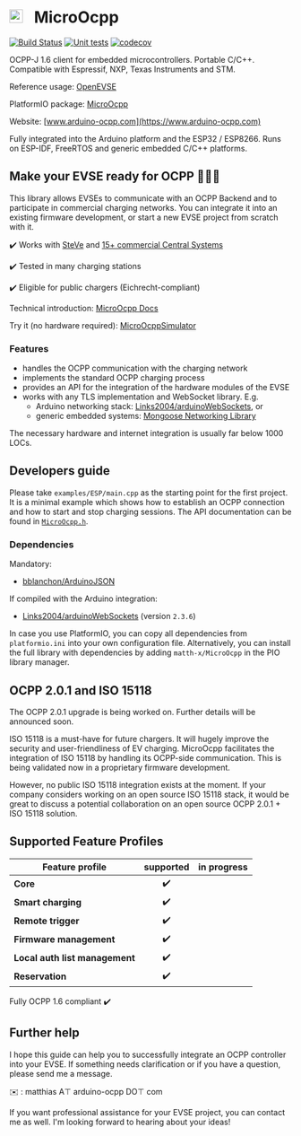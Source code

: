 # <img src="https://user-images.githubusercontent.com/63792403/133922028-fefc8abb-fde9-460b-826f-09a458502d17.png" alt="Icon" height="24"> &nbsp; MicroOcpp

[![Build Status]( https://github.com/matth-x/MicroOcpp/workflows/PlatformIO%20CI/badge.svg)](https://github.com/matth-x/MicroOcpp/actions)
[![Unit tests]( https://github.com/matth-x/MicroOcpp/workflows/Unit%20tests/badge.svg)](https://github.com/matth-x/MicroOcpp/actions)
[![codecov](https://codecov.io/github/matth-x/MicroOcpp/branch/develop/graph/badge.svg?token=UN6LO96HM7)](https://codecov.io/github/matth-x/MicroOcpp)

OCPP-J 1.6 client for embedded microcontrollers. Portable C/C++. Compatible with Espressif, NXP, Texas Instruments and STM.

Reference usage: [OpenEVSE](https://github.com/OpenEVSE/ESP32_WiFi_V4.x/blob/master/src/ocpp.cpp)

PlatformIO package: [MicroOcpp](https://platformio.org/lib/show/11975/MicroOcpp)

Website: [www.arduino-ocpp.com](https://www.arduino-ocpp.com)

Fully integrated into the Arduino platform and the ESP32 / ESP8266. Runs on ESP-IDF, FreeRTOS and generic embedded C/C++ platforms.

## Make your EVSE ready for OCPP :car::electric_plug::battery:

This library allows EVSEs to communicate with an OCPP Backend and to participate in commercial charging networks. You can integrate it into an existing firmware development, or start a new EVSE project from scratch with it.

:heavy_check_mark: Works with [SteVe](https://github.com/RWTH-i5-IDSG/steve) and [15+ commercial Central Systems](https://www.arduino-ocpp.com/#h.314525e8447cc93c_81)

:heavy_check_mark: Tested in many charging stations

:heavy_check_mark: Eligible for public chargers (Eichrecht-compliant)

Technical introduction: [MicroOcpp Docs](https://matth-x.github.io/MicroOcpp/intro-tech)

Try it (no hardware required): [MicroOcppSimulator](https://github.com/matth-x/MicroOcppSimulator)

### Features

- handles the OCPP communication with the charging network
- implements the standard OCPP charging process
- provides an API for the integration of the hardware modules of the EVSE
- works with any TLS implementation and WebSocket library. E.g.
   - Arduino networking stack: [Links2004/arduinoWebSockets](https://github.com/Links2004/arduinoWebSockets), or
   - generic embedded systems: [Mongoose Networking Library](https://github.com/cesanta/mongoose)

The necessary hardware and internet integration is usually far below 1000 LOCs.

## Developers guide

Please take `examples/ESP/main.cpp` as the starting point for the first project. It is a minimal example which shows how to establish an OCPP connection and how to start and stop charging sessions. The API documentation can be found in [`MicroOcpp.h`](https://github.com/matth-x/MicroOcpp/blob/master/src/MicroOcpp.h).

### Dependencies

Mandatory:

- [bblanchon/ArduinoJSON](https://github.com/bblanchon/ArduinoJson)

If compiled with the Arduino integration:

- [Links2004/arduinoWebSockets](https://github.com/Links2004/arduinoWebSockets) (version `2.3.6`)

In case you use PlatformIO, you can copy all dependencies from `platformio.ini` into your own configuration file. Alternatively, you can install the full library with dependencies by adding `matth-x/MicroOcpp` in the PIO library manager.

## OCPP 2.0.1 and ISO 15118

The OCPP 2.0.1 upgrade is being worked on. Further details will be announced soon.

ISO 15118 is a must-have for future chargers. It will hugely improve the security and user-friendliness of EV charging. MicroOcpp facilitates the integration of ISO 15118 by handling its OCPP-side communication. This is being validated now in a proprietary firmware development.

However, no public ISO 15118 integration exists at the moment. If your company considers working on an open source ISO 15118 stack, it would be great to discuss a potential collaboration on an open source OCPP 2.0.1 + ISO 15118 solution.

## Supported Feature Profiles

| Feature profile | supported | in progress |
| -------------- | :---------: | :-----------: |
| **Core** | :heavy_check_mark: |
| **Smart charging** | :heavy_check_mark: |
| **Remote trigger** | :heavy_check_mark: |
| **Firmware management** | :heavy_check_mark: |
| **Local auth list management** | :heavy_check_mark: |
| **Reservation** | :heavy_check_mark: |

Fully OCPP 1.6 compliant :heavy_check_mark:

## Further help

I hope this guide can help you to successfully integrate an OCPP controller into your EVSE. If something needs clarification or if you have a question, please send me a message.

:envelope: : matthias A⊤ arduino-ocpp DО⊤ com

If you want professional assistance for your EVSE project, you can contact me as well. I'm looking forward to hearing about your ideas!
